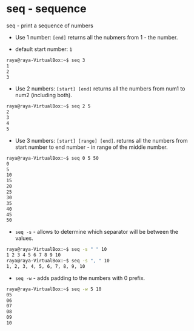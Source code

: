 # seq - sequence

seq - print a sequence of numbers

- Use 1 number: `[end]` returns all the nubmers from 1 - the number.

* default start number: `1`

```bash
raya@raya-VirtualBox:~$ seq 3
1
2
3
```

- Use 2 numbers: `[start] [end]` returns all the numbers from num1 to num2 (including both).

```bash
raya@raya-VirtualBox:~$ seq 2 5
2
3
4
5

```

- Use 3 numbers: `[start] [range] [end]`. returns all the numbers from start number to end number - in range of the middle number.

```bash
raya@raya-VirtualBox:~$ seq 0 5 50
0
5
10
15
20
25
30
35
40
45
50
```

- `seq -s` - allows to determine which separator will be between the values.

```bash
raya@raya-VirtualBox:~$ seq -s " " 10
1 2 3 4 5 6 7 8 9 10
raya@raya-VirtualBox:~$ seq -s ", " 10
1, 2, 3, 4, 5, 6, 7, 8, 9, 10
```

- `seq -w` - adds padding to the numbers with 0 prefix.

```bash
raya@raya-VirtualBox:~$ seq -w 5 10
05
06
07
08
09
10
```

